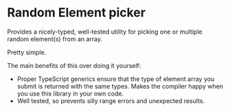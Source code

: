 # Random Element picker

Provides a nicely-typed, well-tested utility for picking one or multiple random element(s) from an array.

Pretty simple.

The main benefits of this over doing it yourself:

- Proper TypeScript generics ensure that the type of element array you submit is returned with the same types. Makes the compiler happy when you use this library in your own code.
- Well tested, so prevents silly range errors and unexpected results.
